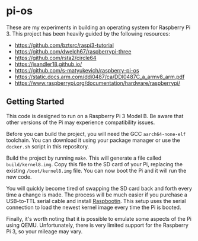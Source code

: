 # pi-os

These are my experiments in building an operating system for Raspberry Pi 3.
This project has been heavily guided by the following resources:

- https://github.com/bztsrc/raspi3-tutorial
- https://github.com/dwelch67/raspberrypi-three
- https://github.com/rsta2/circle64
- https://jsandler18.github.io/
- https://github.com/s-matyukevich/raspberry-pi-os
- https://static.docs.arm.com/ddi0487/ca/DDI0487C_a_armv8_arm.pdf
- https://www.raspberrypi.org/documentation/hardware/raspberrypi/

## Getting Started

This code is designed to run on a Raspberry Pi 3 Model B. Be aware that other
versions of the Pi may experience compatibility issues.

Before you can build the project, you will need the GCC `aarch64-none-elf`
toolchain. You can download it using your package manager or use the
`docker.sh` script in this repository.

Build the project by running `make`. This will generate a file called
`build/kernel8.img`. Copy this file to the SD card of your Pi, replacing the
existing `/boot/kernel8.img` file. You can now boot the Pi and it will run the
new code.

You will quickly become tired of swapping the SD card back and forth every time
a change is made. The process will be much easier if you purchase a USB-to-TTL
serial cable and install [Raspbootin](https://github.com/desheffer/raspbootin).
This setup uses the serial connection to load the newest kernel image every
time the Pi is booted.

Finally, it's worth noting that it is possible to emulate some aspects of the
Pi using QEMU. Unfortunately, there is very limited support for the Raspberry
Pi 3, so your mileage may vary.
